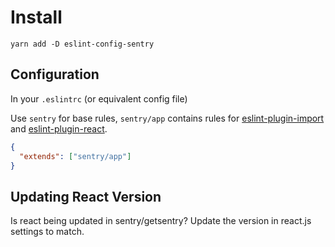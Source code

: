 # Install

`yarn add -D eslint-config-sentry`

## Configuration

In your `.eslintrc` (or equivalent config file)

Use `sentry` for base rules, `sentry/app` contains rules for [eslint-plugin-import](https://github.com/benmosher/eslint-plugin-import)
and [eslint-plugin-react](https://github.com/yannickcr/eslint-plugin-react).

```json
{
  "extends": ["sentry/app"]
}
```

## Updating React Version

Is react being updated in sentry/getsentry? Update the version in react.js settings to match.

